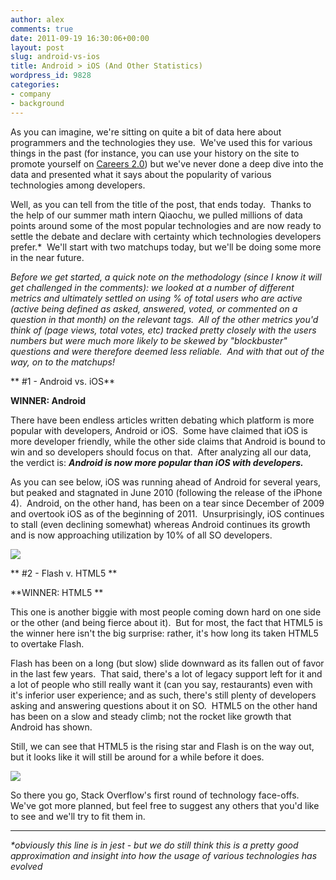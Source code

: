 ```yaml
---
author: alex
comments: true
date: 2011-09-19 16:30:06+00:00
layout: post
slug: android-vs-ios
title: Android > iOS (And Other Statistics)
wordpress_id: 9828
categories:
- company
- background
---
```


As you can imagine, we're sitting on quite a bit of data here about programmers and the technologies they use.  We've used this for various things in the past (for instance, you can use your history on the site to promote yourself on [Careers 2.0](http://careers.stackoverflow.com)) but we've never done a deep dive into the data and presented what it says about the popularity of various technologies among developers.

Well, as you can tell from the title of the post, that ends today.  Thanks to the help of our summer math intern Qiaochu, we pulled millions of data points around some of the most popular technologies and are now ready to settle the debate and declare with certainty which technologies developers prefer.*  We'll start with two matchups today, but we'll be doing some more in the near future.

_Before we get started, a quick note on the methodology (since I know it will get challenged in the comments): we looked at a number of different metrics and ultimately settled on using % of total users who are active (active being defined as asked, answered, voted, or commented on a question in that month) on the relevant tags.  All of the other metrics you'd think of (page views, total votes, etc) tracked pretty closely with the users numbers but were much more likely to be skewed by "blockbuster" questions and were therefore deemed less reliable.  And with that out of the way, on to the matchups!_

** #1 - Android vs. iOS**

**WINNER: Android**

There have been endless articles written debating which platform is more popular with developers, Android or iOS.  Some have claimed that iOS is more developer friendly, while the other side claims that Android is bound to win and so developers should focus on that.  After analyzing all our data, the verdict is: _**Android is now more popular than iOS with developers.**_

As you can see below, iOS was running ahead of Android for several years, but peaked and stagnated in June 2010 (following the release of the iPhone 4).  Android, on the other hand, has been on a tear since December of 2009 and overtook iOS as of the beginning of 2011.  Unsurprisingly, iOS continues to stall (even declining somewhat) whereas Android continues its growth and is now approaching utilization by 10% of all SO developers.

[![](/blog/images/2011-09-19-android-vs-ios/Android-vs-iOS.png)](http://blog.stackoverflow.com/2011/09/android-vs-ios/android-vs-ios/)



** #2 - Flash v. HTML5
**

**WINNER: HTML5
**

This one is another biggie with most people coming down hard on one side or the other (and being fierce about it).  But for most, the fact that HTML5 is the winner here isn't the big surprise: rather, it's how long its taken HTML5 to overtake Flash.

Flash has been on a long (but slow) slide downward as its fallen out of favor in the last few years.  That said, there's a lot of legacy support left for it and a lot of people who still really want it (can you say, restaurants) even with it's inferior user experience; and as such, there's still plenty of developers asking and answering questions about it on SO.  HTML5 on the other hand has been on a slow and steady climb; not the rocket like growth that Android has shown.

Still, we can see that HTML5 is the rising star and Flash is on the way out, but it looks like it will still be around for a while before it does.

[![](/blog/images/2011-09-19-android-vs-ios/HTML5-v-Flash.png)](http://blog.stackoverflow.com/2011/09/android-vs-ios/html5-v-flash/)



So there you go, Stack Overflow's first round of technology face-offs.  We've got more planned, but feel free to suggest any others that you'd like to see and we'll try to fit them in.





* * *



_*obviously this line is in jest - but we do still think this is a pretty good approximation and insight into how the usage of various technologies has evolved_
